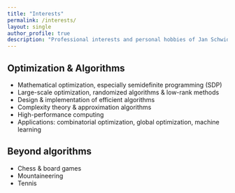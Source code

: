 ```yaml
---
title: "Interests"
permalink: /interests/
layout: single
author_profile: true
description: "Professional interests and personal hobbies of Jan Schwiddessen."
---
```


## Optimization & Algorithms
- Mathematical optimization, especially semidefinite programming (SDP)
- Large-scale optimization, randomized algorithms & low-rank methods
- Design & implementation of efficient algorithms
- Complexity theory & approximation algorithms
- High-performance computing
- Applications: combinatorial optimization, global optimization, machine learning

## Beyond algorithms
- Chess & board games
- Mountaineering
- Tennis

